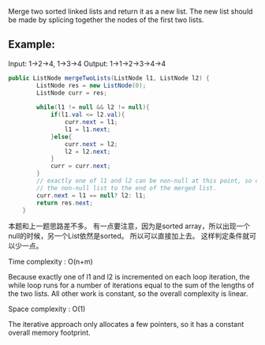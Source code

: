 Merge two sorted linked lists and return it as a new list. The new list should be made by splicing together the nodes of the first two lists.

## Example:

Input: 1->2->4, 1->3->4
Output: 1->1->2->3->4->4

```java
public ListNode mergeTwoLists(ListNode l1, ListNode l2) {				
		ListNode res = new ListNode(0);
		ListNode curr = res;
        
        while(l1 != null && l2 != null){
            if(l1.val <= l2.val){
                curr.next = l1;
                l1 = l1.next;
            }else{
                curr.next = l2;
                l2 = l2.next;
            }
            curr = curr.next;
        }
        // exactly one of l1 and l2 can be non-null at this point, so connect
        // the non-null list to the end of the merged list.
        curr.next = l1 == null? l2: l1;
        return res.next;      
    }

```
本题和上一题思路差不多。
有一点要注意，因为是sorted array，所以出现一个null的时候，另一个List依然是sorted。
所以可以直接加上去。
这样判定条件就可以少一点。

Time complexity : O(n+m)   

Because exactly one of l1 and l2 is incremented on each loop iteration, the while loop runs for a number of iterations equal to the sum of the lengths of the two lists. All other work is constant, so the overall complexity is linear.  

Space complexity : O(1)   
     
The iterative approach only allocates a few pointers, so it has a constant overall memory footprint.   
